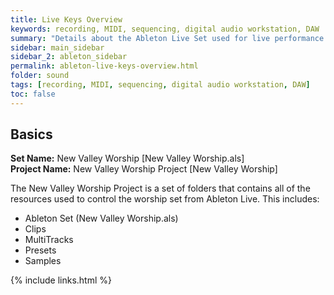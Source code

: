 ```yaml
---
title: Live Keys Overview
keywords: recording, MIDI, sequencing, digital audio workstation, DAW
summary: "Details about the Ableton Live Set used for live performance on the keyboard."
sidebar: main_sidebar
sidebar_2: ableton_sidebar
permalink: ableton-live-keys-overview.html
folder: sound
tags: [recording, MIDI, sequencing, digital audio workstation, DAW]
toc: false
---
```


## Basics

**Set Name:** New Valley Worship [New Valley Worship.als]  
**Project Name:** New Valley Worship Project [New Valley Worship]  

The New Valley Worship Project is a set of folders that contains all of the resources used to control the worship set from Ableton Live.  This includes:

- Ableton Set (New Valley Worship.als)
- Clips
- MultiTracks
- Presets
- Samples

{% include links.html %}
